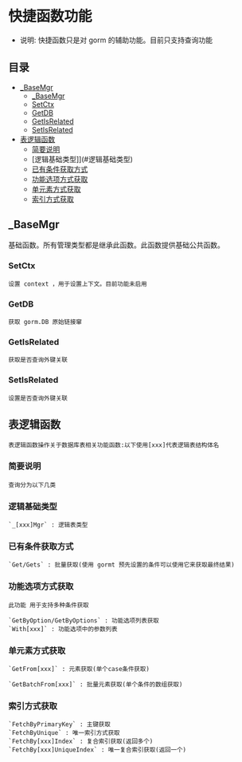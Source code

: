 # 快捷函数功能
- 说明: 快捷函数只是对 gorm 的辅助功能。目前只支持查询功能
## 目录
 - [_BaseMgr](#_BaseMgr)
	- [_BaseMgr](#_BaseMgr)
	- [SetCtx](#SetCtx)
	- [GetDB](#GetDB)
	- [GetIsRelated](#GetIsRelated)
	- [SetIsRelated](#SetIsRelated)
 - [表逻辑函数](#表逻辑函数)
 	- [简要说明](#简要说明)
    - [逻辑基础类型]](#逻辑基础类型)
    - [已有条件获取方式](#已有条件获取方式)
    - [功能选项方式获取](#功能选项方式获取)
    - [单元素方式获取](#单元素方式获取)
    - [索引方式获取](#索引方式获取)

## _BaseMgr
   基础函数。所有管理类型都是继承此函数。此函数提供基础公共函数。
### SetCtx 
    设置 context ，用于设置上下文。目前功能未启用
### GetDB
    获取 gorm.DB 原始链接窜
### GetIsRelated
    获取是否查询外键关联
### SetIsRelated
    设置是否查询外键关联

## 表逻辑函数
    表逻辑函数操作关于数据库表相关功能函数:以下使用[xxx]代表逻辑表结构体名
### 简要说明
    查询分为以下几类
### 逻辑基础类型
    `_[xxx]Mgr` : 逻辑表类型
### 已有条件获取方式
    `Get/Gets` : 批量获取(使用 gormt 预先设置的条件可以使用它来获取最终结果)
### 功能选项方式获取

    此功能 用于支持多种条件获取

    `GetByOption/GetByOptions` : 功能选项列表获取
    `With[xxx]` : 功能选项中的参数列表

### 单元素方式获取

    `GetFrom[xxx]` : 元素获取(单个case条件获取)

    `GetBatchFrom[xxx]` : 批量元素获取(单个条件的数组获取) 

### 索引方式获取
    `FetchByPrimaryKey` : 主键获取
    `FetchByUnique` : 唯一索引方式获取
    `FetchBy[xxx]Index` : 复合索引获取(返回多个)
    `FetchBy[xxx]UniqueIndex` : 唯一复合索引获取(返回一个)